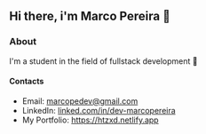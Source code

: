 ## Hi there, i'm Marco Pereira :pushpin:

### About
I'm a student in the field of fullstack development :construction_worker:

#### Contacts
- Email: marcopedev@gmail.com
- LinkedIn: [linked.com/in/dev-marcopereira](https://www.linkedin.com/in/dev-marcopereira)
- My Portfolio: https://htzxd.netlify.app

